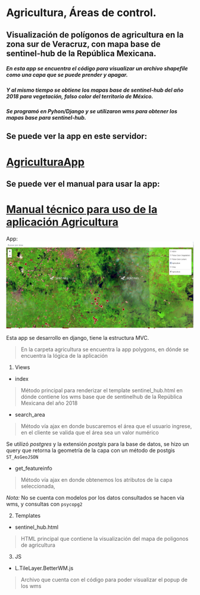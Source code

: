 # Agricultura, Áreas de control.

## Visualización de polígonos de agricultura en la zona sur de Veracruz, con mapa base de sentinel-hub de la República Mexicana.

##### En esta app se encuentra el código para visualizar un archivo shapefile como una capa que se puede prender y apagar.

##### Y al mismo tiempo se obtiene los mapas base de sentinel-hub del año 2018 para vegetación, falso color del territorio de México.

##### Se programó en Pyhon/Django y se utilizaron wms para obtener los mapas base para sentinel-hub.


Se puede ver la app en este servidor:
------

[AgriculturaApp](http://adesur.centrogeo.org.mx/hd/sentinel_hub/)
======



Se puede ver el manual para usar la app:
------

[Manual técnico para uso de la aplicación Agricultura](https://docs.google.com/document/d/10VbrN08x1xuQJngsE47tgaCYx55x-zUsx_8OfErFPsQ/edit?usp=sharing/)
======

App: 
![agricultura][logo]

[logo]: https://github.com/krisleon99/portfolio/blob/master/img/dummies/agriculture.png "Logo Title Text 2"


 
Esta app se desarrollo en django, tiene la estructura MVC.

> En la carpeta agricultura se encuentra la app polygons, en dónde se encuentra la lógica de la aplicación

1. Views
* index
> Método principal para renderizar el template sentinel_hub.html en dónde contiene los wms base que de sentinelhub de la República  Mexicana del año 2018

- search_area
> Método vía ajax en donde buscaremos el área que el usuario ingrese, en el cliente se valida que el área sea un valor numérico

Se utilizó *postgres* y la extensión *postgis* para la base de datos, se hizo un query que retorna la geometría de la capa con un método de postgis `ST_AsGeoJSON`

+ get_featureinfo
> Método vía ajax en donde obtenemos los atributos de la capa seleccionada,

 *Nota:* No se cuenta con modelos por los datos consultados se hacen vía wms, y consultas con `psycopg2`
 
2. Templates
* sentinel_hub.html
> HTML principal que contiene la visualización del mapa de poligonos de agricultura

3. JS
* L.TileLayer.BetterWM.js
> Archivo que cuenta con el código para poder visualizar el popup de los wms
 
